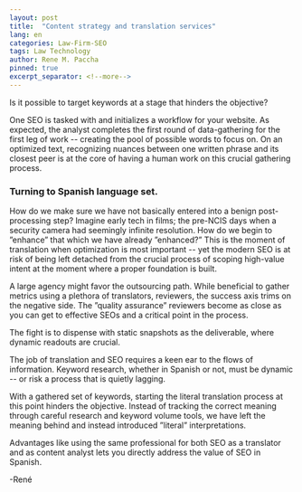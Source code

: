 ```yaml
---
layout: post
title:  "Content strategy and translation services"
lang: en
categories: Law-Firm-SEO
tags: Law Technology
author: Rene M. Paccha
pinned: true
excerpt_separator: <!--more-->
---
```


Is it possible to target keywords at a stage that hinders the objective?

One SEO is tasked with and initializes a workflow for your website.  As expected, the analyst completes the first round of data-gathering for the first leg of work -- creating the pool of possible words to focus on.  On an optimized text, recognizing nuances between one written phrase and its closest peer is at the core of having a human work on this crucial gathering  process.  

### Turning to Spanish language set. 
How do we make sure we have not basically entered into a benign post-processing step? Imagine early tech in films; the pre-NCIS days when a security camera had seemingly infinite resolution.  How do we begin to ”enhance” that which we have already ”enhanced?”  This is the moment of translation when optimization is most important -- yet the modern SEO is at risk of being left detached from the crucial process of scoping high-value intent at the moment where a proper foundation is built.

A large agency might favor the outsourcing path.  While beneficial to gather metrics using a plethora of translators, reviewers,  the success axis trims on the negative side.  The ”quality assurance” reviewers become as close as you can get to effective SEOs and a critical point in the process.

The fight is to dispense with static snapshots as the deliverable, where dynamic readouts are crucial. 

The job of translation and SEO requires a keen ear to the flows of information.  Keyword research, whether in Spanish or not, must be dynamic -- or risk a process that is quietly lagging.

With a gathered set of keywords, starting the literal translation process at this point hinders the objective.   Instead of tracking the correct meaning through careful research and keyword volume tools,  we have left the meaning behind and instead introduced ”literal” interpretations.

Advantages like using the same professional for both SEO as a translator and as content analyst lets you directly address the value of SEO in Spanish.

-René
